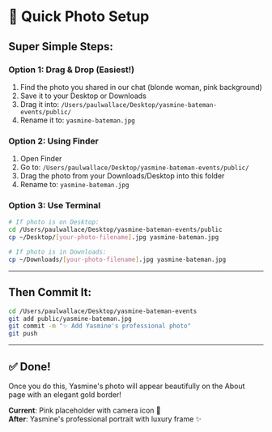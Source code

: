 # 📸 Quick Photo Setup

## Super Simple Steps:

### Option 1: Drag & Drop (Easiest!)
1. Find the photo you shared in our chat (blonde woman, pink background)
2. Save it to your Desktop or Downloads
3. Drag it into: `/Users/paulwallace/Desktop/yasmine-bateman-events/public/`
4. Rename it to: `yasmine-bateman.jpg`

### Option 2: Using Finder
1. Open Finder
2. Go to: `/Users/paulwallace/Desktop/yasmine-bateman-events/public/`
3. Drag the photo from your Downloads/Desktop into this folder
4. Rename to: `yasmine-bateman.jpg`

### Option 3: Use Terminal
```bash
# If photo is on Desktop:
cd /Users/paulwallace/Desktop/yasmine-bateman-events/public
cp ~/Desktop/[your-photo-filename].jpg yasmine-bateman.jpg

# If photo is in Downloads:
cp ~/Downloads/[your-photo-filename].jpg yasmine-bateman.jpg
```

---

## Then Commit It:

```bash
cd /Users/paulwallace/Desktop/yasmine-bateman-events
git add public/yasmine-bateman.jpg
git commit -m "✨ Add Yasmine's professional photo"
git push
```

---

## ✅ Done!

Once you do this, Yasmine's photo will appear beautifully on the About page with an elegant gold border!

**Current**: Pink placeholder with camera icon 📸  
**After**: Yasmine's professional portrait with luxury frame ✨

